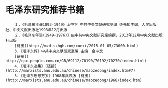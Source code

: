 毛泽东研究推荐书籍
==============
		１.《毛泽东年谱1893-1949》上中下 中共中央文献研究室编 逄先知主编，人民出版社、中央文献出版社1993年12月出版
		２.《毛泽东年谱(1949-1976)》由中共中央文献研究室编撰，2013年12月中央文献出版社出版
		[链接](http://mzd.szhgh.com/xuexi/2015-01-05/73000.html)
		3.《毛泽东传》中共中央文献研究室编 主编　金冲及
		[链接](　http://cpc.people.com.cn/GB/69112/70190/70192/70270/index.html)
		4.《毛泽东选集》[链接](http://marxists.anu.edu.au/chinese/maozedong/index.htm#7)
		5.《毛泽东思想万岁》1968年武汉版 [链接](http://marxists.anu.edu.au/chinese/maozedong/1968/index.htm)
